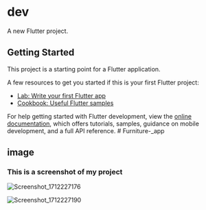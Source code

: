 # dev

A new Flutter project.

## Getting Started

This project is a starting point for a Flutter application.

A few resources to get you started if this is your first Flutter project:

- [Lab: Write your first Flutter app](https://docs.flutter.dev/get-started/codelab)
- [Cookbook: Useful Flutter samples](https://docs.flutter.dev/cookbook)

For help getting started with Flutter development, view the
[online documentation](https://docs.flutter.dev/), which offers tutorials,
samples, guidance on mobile development, and a full API reference.
#   F u r n i t u r e - _ a p p 






## image
### This is a screenshot of my project


![Screenshot_1712227176](https://github.com/NIAnup/Furniture-_app/assets/96727427/a3a19a3e-5ee6-4306-8b41-4dcdc886bde2)

![Screenshot_1712227190](https://github.com/NIAnup/Furniture-_app/assets/96727427/d261406e-396e-4916-a8ab-f48665d4fdd0)

